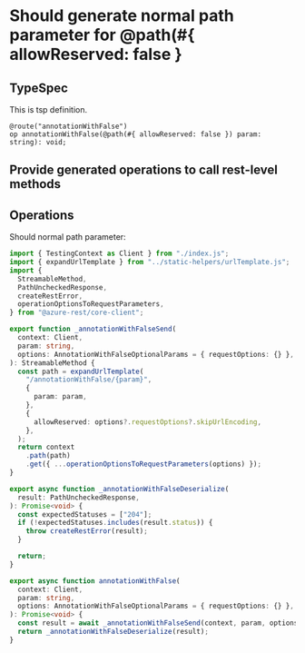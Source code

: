 # Should generate normal path parameter for @path(#{ allowReserved: false }

## TypeSpec

This is tsp definition.

```tsp
@route("annotationWithFalse")
op annotationWithFalse(@path(#{ allowReserved: false }) param: string): void;
```

## Provide generated operations to call rest-level methods

## Operations

Should normal path parameter:

```ts operations
import { TestingContext as Client } from "./index.js";
import { expandUrlTemplate } from "../static-helpers/urlTemplate.js";
import {
  StreamableMethod,
  PathUncheckedResponse,
  createRestError,
  operationOptionsToRequestParameters,
} from "@azure-rest/core-client";

export function _annotationWithFalseSend(
  context: Client,
  param: string,
  options: AnnotationWithFalseOptionalParams = { requestOptions: {} },
): StreamableMethod {
  const path = expandUrlTemplate(
    "/annotationWithFalse/{param}",
    {
      param: param,
    },
    {
      allowReserved: options?.requestOptions?.skipUrlEncoding,
    },
  );
  return context
    .path(path)
    .get({ ...operationOptionsToRequestParameters(options) });
}

export async function _annotationWithFalseDeserialize(
  result: PathUncheckedResponse,
): Promise<void> {
  const expectedStatuses = ["204"];
  if (!expectedStatuses.includes(result.status)) {
    throw createRestError(result);
  }

  return;
}

export async function annotationWithFalse(
  context: Client,
  param: string,
  options: AnnotationWithFalseOptionalParams = { requestOptions: {} },
): Promise<void> {
  const result = await _annotationWithFalseSend(context, param, options);
  return _annotationWithFalseDeserialize(result);
}
```
